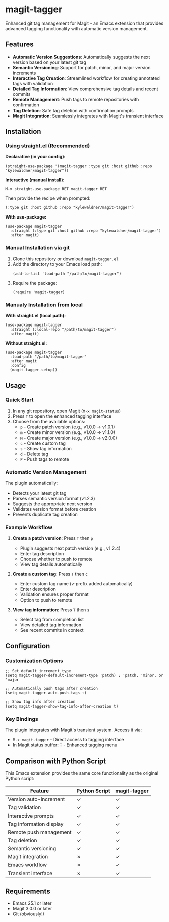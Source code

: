 # magit-tagger

Enhanced git tag management for Magit - an Emacs extension that provides advanced tagging functionality with automatic version management.

## Features

- **Automatic Version Suggestions**: Automatically suggests the next version based on your latest git tag
- **Semantic Versioning**: Support for patch, minor, and major version increments
- **Interactive Tag Creation**: Streamlined workflow for creating annotated tags with validation
- **Detailed Tag Information**: View comprehensive tag details and recent commits
- **Remote Management**: Push tags to remote repositories with confirmation
- **Tag Deletion**: Safe tag deletion with confirmation prompts
- **Magit Integration**: Seamlessly integrates with Magit's transient interface

## Installation

### Using straight.el (Recommended)

**Declarative (in your config):**
```elisp
(straight-use-package '(magit-tagger :type git :host github :repo "kylewaldner/magit-tagger"))
```

**Interactive (manual install):**
```
M-x straight-use-package RET magit-tagger RET
```
Then provide the recipe when prompted:
```
(:type git :host github :repo "kylewaldner/magit-tagger")
```

**With use-package:**
```elisp
(use-package magit-tagger
  :straight (:type git :host github :repo "kylewaldner/magit-tagger")
  :after magit)
```

### Manual Installation via git

1. Clone this repository or download `magit-tagger.el`
2. Add the directory to your Emacs load path:
   ```elisp
   (add-to-list 'load-path "/path/to/magit-tagger")
   ```
3. Require the package:
   ```elisp
   (require 'magit-tagger)
   ```

### Manualy Installation from local

**With straight.el (local path):**
```elisp
(use-package magit-tagger
  :straight (:local-repo "/path/to/magit-tagger")
  :after magit)
```

**Without straight.el:**
```elisp
(use-package magit-tagger
  :load-path "/path/to/magit-tagger"
  :after magit
  :config
  (magit-tagger-setup))
```

## Usage

### Quick Start

1. In any git repository, open Magit (`M-x magit-status`)
2. Press `T` to open the enhanced tagging interface
3. Choose from the available options:
   - `p` - Create patch version (e.g., v1.0.0 → v1.0.1)
   - `m` - Create minor version (e.g., v1.0.0 → v1.1.0)
   - `M` - Create major version (e.g., v1.0.0 → v2.0.0)
   - `c` - Create custom tag
   - `s` - Show tag information
   - `d` - Delete tag
   - `P` - Push tags to remote

### Automatic Version Management

The plugin automatically:
- Detects your latest git tag
- Parses semantic version format (v1.2.3)
- Suggests the appropriate next version
- Validates version format before creation
- Prevents duplicate tag creation

### Example Workflow

1. **Create a patch version**: Press `T` then `p`
   - Plugin suggests next patch version (e.g., v1.2.4)
   - Enter tag description
   - Choose whether to push to remote
   - View tag details automatically

2. **Create a custom tag**: Press `T` then `c`
   - Enter custom tag name (v-prefix added automatically)
   - Enter description
   - Validation ensures proper format
   - Option to push to remote

3. **View tag information**: Press `T` then `s`
   - Select tag from completion list
   - View detailed tag information
   - See recent commits in context

## Configuration

### Customization Options

```elisp
;; Set default increment type
(setq magit-tagger-default-increment-type 'patch) ; 'patch, 'minor, or 'major

;; Automatically push tags after creation
(setq magit-tagger-auto-push-tags t)

;; Show tag info after creation
(setq magit-tagger-show-tag-info-after-creation t)
```

### Key Bindings

The plugin integrates with Magit's transient system. Access it via:
- `M-x magit-tagger` - Direct access to tagging interface
- In Magit status buffer: `T` - Enhanced tagging menu

## Comparison with Python Script

This Emacs extension provides the same core functionality as the original Python script:

| Feature | Python Script | magit-tagger |
|---------|---------------|--------------|
| Version auto-increment | ✓ | ✓ |
| Tag validation | ✓ | ✓ |
| Interactive prompts | ✓ | ✓ |
| Tag information display | ✓ | ✓ |
| Remote push management | ✓ | ✓ |
| Tag deletion | ✓ | ✓ |
| Semantic versioning | ✓ | ✓ |
| Magit integration | ✗ | ✓ |
| Emacs workflow | ✗ | ✓ |
| Transient interface | ✗ | ✓ |

## Requirements

- Emacs 25.1 or later
- Magit 3.0.0 or later
- Git (obviously!)
